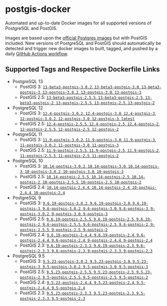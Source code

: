 # postgis-docker

Automated and up-to-date Docker images for all supported versions of PostgreSQL and PostGIS.

Images are based upon the [official Postgres images](https://hub.docker.com/_/postgres) but with PostGIS included. New versions of PostgreSQL and PostGIS should automatically be detected and trigger new docker images to built, tagged, and pushed by a daily [GitHub Actions workflow](https://github.com/GUI/postgis-docker/blob/master/.github/workflows/main.yml).

## Supported Tags and Respective Dockerfile Links

- PostgreSQL 13
  - PostGIS 3: [`13-beta3-postgis-3.0.2`, `13-beta3-postgis-3.0`, `13-beta3-postgis-3`, `13-postgis-3.0.2`, `13-postgis-3.0`, `13-postgis-3`](https://github.com/GUI/postgis-docker/blob/master/13/postgis-3/Dockerfile)
  - PostGIS 2.5: [`13-beta3-postgis-2.5.5`, `13-beta3-postgis-2.5`, `13-beta3-postgis-2`, `13-postgis-2.5.5`, `13-postgis-2.5`, `13-postgis-2`](https://github.com/GUI/postgis-docker/blob/master/13/postgis-2.5/Dockerfile)
- PostgreSQL 12
  - PostGIS 3: [`12.4-postgis-3.0.2`, `12.4-postgis-3.0`, `12.4-postgis-3`, `12-postgis-3.0.2`, `12-postgis-3.0`, `12-postgis-3`, `latest`](https://github.com/GUI/postgis-docker/blob/master/12/postgis-3/Dockerfile)
  - PostGIS 2.5: [`12.4-postgis-2.5.5`, `12.4-postgis-2.5`, `12.4-postgis-2`, `12-postgis-2.5.5`, `12-postgis-2.5`, `12-postgis-2`](https://github.com/GUI/postgis-docker/blob/master/12/postgis-2.5/Dockerfile)
- PostgreSQL 11
  - PostGIS 3: [`11.9-postgis-3.0.2`, `11.9-postgis-3.0`, `11.9-postgis-3`, `11-postgis-3.0.2`, `11-postgis-3.0`, `11-postgis-3`](https://github.com/GUI/postgis-docker/blob/master/11/postgis-3/Dockerfile)
  - PostGIS 2.5: [`11.9-postgis-2.5.5`, `11.9-postgis-2.5`, `11.9-postgis-2`, `11-postgis-2.5.5`, `11-postgis-2.5`, `11-postgis-2`](https://github.com/GUI/postgis-docker/blob/master/11/postgis-2.5/Dockerfile)
- PostgreSQL 10
  - PostGIS 3: [`10.14-postgis-3.0.2`, `10.14-postgis-3.0`, `10.14-postgis-3`, `10-postgis-3.0.2`, `10-postgis-3.0`, `10-postgis-3`](https://github.com/GUI/postgis-docker/blob/master/10/postgis-3/Dockerfile)
  - PostGIS 2.5: [`10.14-postgis-2.5.5`, `10.14-postgis-2.5`, `10.14-postgis-2`, `10-postgis-2.5.5`, `10-postgis-2.5`, `10-postgis-2`](https://github.com/GUI/postgis-docker/blob/master/10/postgis-2.5/Dockerfile)
  - PostGIS 2.4: [`10.14-postgis-2.4.4`, `10.14-postgis-2.4`, `10-postgis-2.4.4`, `10-postgis-2.4`](https://github.com/GUI/postgis-docker/blob/master/10/postgis-2.4/Dockerfile)
- PostgreSQL 9
  - PostGIS 3: [`9.6.19-postgis-3.0.2`, `9.6.19-postgis-3.0`, `9.6.19-postgis-3`, `9.6-postgis-3.0.2`, `9.6-postgis-3.0`, `9.6-postgis-3`, `9-postgis-3.0.2`, `9-postgis-3.0`, `9-postgis-3`](https://github.com/GUI/postgis-docker/blob/master/9.6/postgis-3/Dockerfile)
  - PostGIS 2.5: [`9.6.19-postgis-2.5.5`, `9.6.19-postgis-2.5`, `9.6.19-postgis-2`, `9.6-postgis-2.5.5`, `9.6-postgis-2.5`, `9.6-postgis-2`, `9-postgis-2.5.5`, `9-postgis-2.5`, `9-postgis-2`](https://github.com/GUI/postgis-docker/blob/master/9.6/postgis-2.5/Dockerfile)
  - PostGIS 2.4: [`9.6.19-postgis-2.4.4`, `9.6.19-postgis-2.4`, `9.6-postgis-2.4.4`, `9.6-postgis-2.4`, `9-postgis-2.4.4`, `9-postgis-2.4`](https://github.com/GUI/postgis-docker/blob/master/9.6/postgis-2.4/Dockerfile)
  - PostGIS 2.3: [`9.6.19-postgis-2.3.3`, `9.6.19-postgis-2.3`, `9.6-postgis-2.3.3`, `9.6-postgis-2.3`, `9-postgis-2.3.3`, `9-postgis-2.3`](https://github.com/GUI/postgis-docker/blob/master/9.6/postgis-2.3/Dockerfile)
- PostgreSQL 9.5
  - PostGIS 3: [`9.5.23-postgis-3.0.2`, `9.5.23-postgis-3.0`, `9.5.23-postgis-3`, `9.5-postgis-3.0.2`, `9.5-postgis-3.0`, `9.5-postgis-3`](https://github.com/GUI/postgis-docker/blob/master/9.5/postgis-3/Dockerfile)
  - PostGIS 2.5: [`9.5.23-postgis-2.5.5`, `9.5.23-postgis-2.5`, `9.5.23-postgis-2`, `9.5-postgis-2.5.5`, `9.5-postgis-2.5`, `9.5-postgis-2`](https://github.com/GUI/postgis-docker/blob/master/9.5/postgis-2.5/Dockerfile)
  - PostGIS 2.4: [`9.5.23-postgis-2.4.4`, `9.5.23-postgis-2.4`, `9.5-postgis-2.4.4`, `9.5-postgis-2.4`](https://github.com/GUI/postgis-docker/blob/master/9.5/postgis-2.4/Dockerfile)
  - PostGIS 2.3: [`9.5.23-postgis-2.3.3`, `9.5.23-postgis-2.3`, `9.5-postgis-2.3.3`, `9.5-postgis-2.3`](https://github.com/GUI/postgis-docker/blob/master/9.5/postgis-2.3/Dockerfile)
